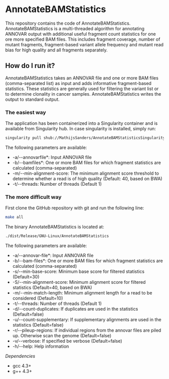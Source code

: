 # AnnotateBAMStatistics

This repository contains the code of AnnotateBAMStatistics. AnnotateBAMStatistics is a multi-threaded algorithm for annotating ANNOVAR output with additional useful fragment count statistics for one ore more specified BAM files. This includes fragment coverage, number of mutant fragments, fragment-based variant allele frequency and mutant read bias for high quality and all fragments separately.

## How do I run it?

AnnotateBAMStatistics takes an ANNOVAR file and one or more BAM files (comma-separated list) as input and adds informative fragment-based statistics. These statistics are generally used for filtering the variant list or to determine clonality in cancer samples. AnnotateBAMStatistics writes the output to standard output.

### The easiest way

The application has been containerized into a Singularity container and is available from Singularity hub. In case singularity is installed, simply run:

```bash
singularity pull shub://MathijsSanders/AnnotateBAMStatisticsSingularity
```

The following parameters are available:

- -a/--annovarfile*: Input ANNOVAR file
- -b/--bamfiles*: One or more BAM files for which fragment statistics are calculated (comma-separated)
- -m/--min-alignment-score: The minimum alignment score threshold to determine whether a read is of high quality (Default: 40, based on BWA)
- -t/--threads: Number of threads (Default 1)

### The more difficult way

First clone the GitHub repository with git and run the following line:

```bash
make all
```
The binary AnnotateBAMStatistics is located at:

```bash
./dist/Release/GNU-Linux/AnnotateBAMStatistics
```

The following parameters are available:

- -a/--annovar-file*: Input ANNOVAR file
- -b/--bam-files*: One or more BAM files for which fragment statistics are calculated (comma-separated)
- -s/--min-base-score: Minimum base score for filtered statistics (Default=30)
- -S/--min-alignment-score: Minimum alignment score for filtered statistics (Default=40, based on BWA)
- -m/--min-match-length: Minimum alignment length for a read to be considered (Default=10)
- -t/--threads: Number of threads (Default 1)
- -d/--count-duplicates: If duplicates are used in the statistics (Default=false)
- -u/--count-supplementary: If supplementary alignments are used in the statistics (Default=false)
- -r/--pileup-regions: If individual regions from the annovar files are piled up. Otherwise scan the genome (Default=false)
- -v/--verbose: If specified be verbose (Default=false)
- -h/--help: Help information

*Dependencies*
- gcc 4.3+
- g++ 4.3+
